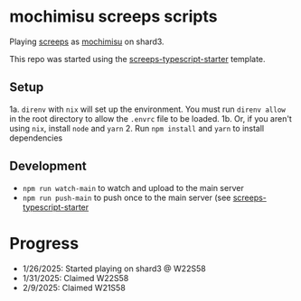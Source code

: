 # mochimisu screeps scripts
Playing [screeps](https://screeps.com/) as [mochimisu](https://screeps.com/a/#!/profile/mochimisu) on shard3.

This repo was started using the [screeps-typescript-starter](https://github.com/screepers/screeps-typescript-starter) template.

## Setup
1a. `direnv` with `nix` will set up the environment. You must run `direnv allow` in the root directory to allow the `.envrc` file to be loaded.
1b. Or, if you aren't using `nix`, install `node` and `yarn`
2. Run `npm install` and `yarn` to install dependencies

## Development
- `npm run watch-main` to watch and upload to the main server
- `npm run push-main` to push once to the main server
(see [screeps-typescript-starter](https://github.com/screepers/screeps-typescript-starter)

# Progress
- 1/26/2025: Started playing on shard3 @ W22S58
- 1/31/2025: Claimed W22S58
- 2/9/2025: Claimed W21S58
